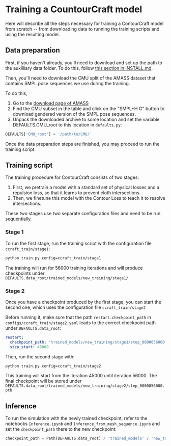 # Training a CountourCraft model

Here will describe all the steps necessary for training a ContourCraft model from scratch -- from downloading data to running the training scripts and using the resulting model.

## Data preparation

First, if you haven't already, you'll need to download and set up the path to the auxilliary data folder. To do this, follow [this section in INSTALL.md](INSTALL.md#download-data).

Then, you'll need to download the CMU split of the AMASS dataset that contains SMPL pose sequences we use during the training.

To do this,

1. Go to the [download page of AMASS](https://amass.is.tue.mpg.de/download.php)
2. Find the CMU subset in the table and click on the "SMPL+H G" button to download gendered version of the SMPL pose sequences.
3. Unpack the downloaded archive to some location and set the variable DEFAULTS.CMU_root to this location in `defaults.py`:
```python
DEFAULTS['CMU_root'] = '/path/to/CMU/'
```

Once the data preparation steps are finished, you may proceed to run the training script.

## Training script

The training procedure for ContourCraft consists of two stages:

1. First, we pretrain a model with a standard set of physical losses and a repulsion loss, so that it learns to prevent cloth intersections.
2. Then, we finetune this model with the Contour Loss to teach it to resolve intersections.

These two stages use two separate configuration files and need to be run sequentially.

### Stage 1
To run the first stage, run the training script with the configuration file `ccraft_train/stage1`:

```bash
python train.py config=ccraft_train/stage1
```

The training will run for 56000 training iterations and will produce checkpoints under `DEFAULTS.data_root/trained_models/new_training/stage1/`

### Stage 2
Once you have a checkpoint produced by the first stage, you can start the second one, which uses the configuration file `ccraft_train/stage2`

Before running it, make sure that the path `restart.checkpoint_path` in `configs/ccraft_train/stage2.yaml` leads to the correct checkpoint path under `DEFAULTS.data_root`:
```yaml
restart:
  checkpoint_path: "trained_models/new_training/stage1/step_0000056000.pth"
  step_start: 45000
```

Then, run the second stage with:
```bash
python train.py config=ccraft_train/stage2
```
This training will start from the iteration 45000 until iteration 56000. The final checkpoint will be stored under `DEFAULTS.data_root/trained_models/new_training/stage2/step_0000056000.pth`

## Inference 

To run the simulation with the newly trained checkpoint, refer to the notebooks `Inference.ipynb` and `Inference_from_mesh_sequence.ipynb` and set the `checkpoint_path` there to the new checkpoint:

```python
checkpoint_path = Path(DEFAULTS.data_root) / 'trained_models' / 'new_training' / 'stage1' / 'step_0000056000.pth'
```